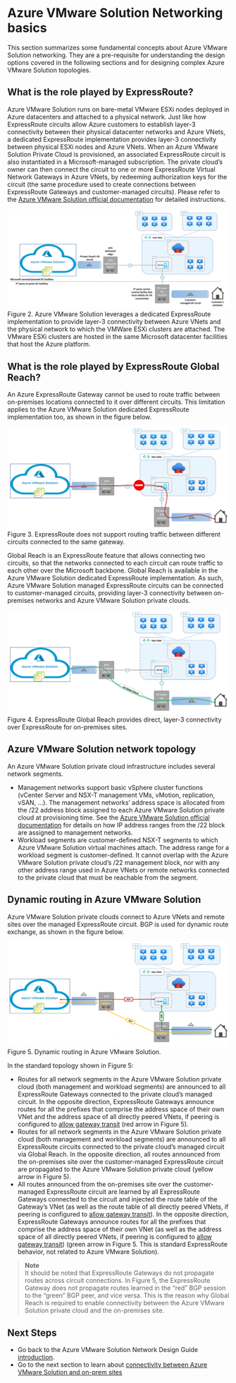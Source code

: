 # Azure VMware Solution Networking basics
This section summarizes some fundamental concepts about Azure VMware Solution networking. They are a pre-requisite for understanding the design options covered in the following sections and for designing complex Azure VMware Solution topologies.

## What is the role played by ExpressRoute?
Azure VMware Solution runs on bare-metal VMware ESXi nodes deployed in Azure datacenters and attached to a physical network. Just like how ExpressRoute circuits allow Azure customers to establish layer-3 connectivity between their physical datacenter networks and Azure VNets, a dedicated ExpressRoute implementation provides layer-3 connectivity between physical ESXi nodes and Azure VNets. 
When an Azure VMware Solution Private Cloud is provisioned, an associated ExpressRoute circuit is also instantiated in a Microsoft-managed subscription. The private cloud’s owner can then connect the circuit to one or more ExpressRoute Virtual Network Gateways in Azure VNets, by redeeming authorization keys for the circuit (the same procedure used to create connections between ExpressRoute Gateways and customer-managed circuits). Please refer to the [Azure VMware Solution official documentation](https://learn.microsoft.com/azure/azure-vmware/deploy-azure-vmware-solution?tabs=azure-portal#connect-to-azure-virtual-network-with-expressroute ) for detailed instructions.
 
![figure2](media/figure2.png) 
Figure 2. Azure VMware Solution leverages a dedicated ExpressRoute implementation to provide layer-3 connectivity between Azure VNets and the physical network to which the VMWare ESXi clusters are attached. The VMware ESXi clusters are hosted in the same Microsoft datacenter facilities that host the Azure platform.

## What is the role played by ExpressRoute Global Reach?
An Azure ExpressRoute Gateway cannot be used to route traffic between on-premises locations connected to it over different circuits. This limitation applies to the Azure VMware Solution dedicated ExpressRoute implementation too, as shown in the figure below.
 
![figure3](media/figure3.png) 
Figure 3. ExpressRoute does not support routing traffic between different circuits connected to the same gateway.

Global Reach is an ExpressRoute feature that allows connecting two circuits, so that the networks connected to each circuit can route traffic to each other over the Microsoft backbone. Global Reach is available in the Azure VMware Solution dedicated ExpressRoute implementation. As such, Azure VMware Solution managed ExpressRoute circuits can be connected to customer-managed circuits, providing layer-3 connectivity between on-premises networks and Azure VMware Solution private clouds.
 
![figure4](media/figure4.png) 
Figure 4. ExpressRoute Global Reach provides direct, layer-3 connectivity over ExpressRoute for on-premises sites.

## Azure VMware Solution network topology
An Azure VMware Solution private cloud infrastructure includes several network segments. 
- Management networks support  basic vSphere cluster functions (vCenter Server and NSX-T management VMs, vMotion, replication, vSAN, …). The management networks’ address space is allocated from the /22 address block assigned to each Azure VMware Solution private cloud at provisioning time. See the [Azure VMware Solution official documentation](https://learn.microsoft.com/azure/azure-vmware/tutorial-network-checklist#routing-and-subnet-considerations) for details on how IP address ranges from the /22 block are assigned to management networks. 
- Workload segments are customer-defined NSX-T segments to which Azure VMware Solution virtual machines attach. The address range for a workload segment is customer-defined. It cannot overlap with the Azure VMware Solution private cloud’s /22 management block, nor with any other address range used in Azure VNets or remote networks connected to the private cloud that must be reachable from the segment. 

## Dynamic routing in Azure VMware Solution
Azure VMware Solution private clouds connect to Azure VNets and remote sites over the managed ExpressRoute circuit. BGP is used for dynamic route exchange, as shown in the figure below.
 
![figure5](media/figure5.png) 
Figure 5. Dynamic routing in Azure VMware Solution.

In the standard topology shown in Figure 5:
- Routes for all network segments in the Azure VMware Solution private cloud (both management and workload segments) are announced to all ExpressRoute Gateways connected to the private cloud’s managed circuit. In the opposite direction, ExpressRoute Gateways announce routes for all the prefixes that comprise the address space of their own VNet and the address space of all directly peered VNets, if peering is configured to [allow gateway transit](https://learn.microsoft.com/azure/virtual-network/virtual-network-peering-overview#gateways-and-on-premises-connectivity) (red arrow in Figure 5). 
- Routes for all network segments in the Azure VMware Solution private cloud (both management and workload segments) are announced to all ExpressRoute circuits connected to the private cloud’s managed circuit via Global Reach. In the opposite direction, all routes announced from the on-premises site over the customer-managed ExpressRoute circuit are propagated to the Azure VMware Solution private cloud (yellow arrow in Figure 5).
- All routes announced from the on-premises site over the customer-managed ExpressRoute circuit are learned by all ExpressRoute Gateways connected to the circuit and injected the route table of the Gateway’s VNet (as well as the route table of all directly peered VNets, if peering is configured to [allow gateway transit](https://learn.microsoft.com/azure/virtual-network/virtual-network-peering-overview#gateways-and-on-premises-connectivity)). In the opposite direction, ExpressRoute Gateways announce routes for all the prefixes that comprise the address space of their own VNet (as well as the address space of all directly peered VNets, if peering is configured to [allow gateway transit](https://learn.microsoft.com/azure/virtual-network/virtual-network-peering-overview#gateways-and-on-premises-connectivity)) (green arrow in Figure 5. This is standard ExpressRoute behavior, not related to Azure VMware Solution). 

> **Note** <br>
> It should be noted that ExpressRoute Gateways do not propagate routes across circuit connections. In Figure 5, the ExpressRoute Gateway does not propagate routes learned in the “red” BGP session to the “green” BGP peer, and vice versa. This is the reason why Global Reach is required to enable connectivity between the Azure VMware Solution private cloud and the on-premises site.

## Next Steps
- Go back to the Azure VMware Solution Network Design Guide [introduction](readme.md).
- Go to the next section to learn about [connectivity between Azure VMware Solution and on-prem sites](onprem-connectivity.md) 
